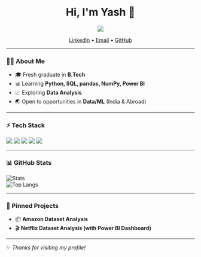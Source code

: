 <h1 align="center">Hi, I'm Yash 👋</h1>

<p align="center">
  <img src="https://readme-typing-svg.herokuapp.com?size=22&duration=3000&color=36BCF7&center=true&vCenter=true&width=500&lines=Data+Analyst;ML+Enthusiast;Pythonista;SQL+%26+Pandas+Learner;Power+BI+Explorer;Always+learning+new+things;Video+Editor" />
</p>

<p align="center">
  <a href="https://www.linkedin.com/in/raghuvanshi-yash">LinkedIn</a> •
  <a href="mailto:yashraghu1406@gmail.com">Email</a> •
  <a href="https://github.com/azxigen">GitHub</a>
</p>

---

### 🧑‍💻 About Me
- 🎓 Fresh graduate in **B.Tech**
- 📊 Learning **Python, SQL, pandas, NumPy, Power BI**
- 📈 Exploring **Data Analysis**
- 🌏 Open to opportunities in **Data/ML** (India & Abroad)

---

### ⚡ Tech Stack
<p>
  <img src="https://img.shields.io/badge/Python-3.x-blue" />
  <img src="https://img.shields.io/badge/SQL-PostgreSQL-informational" />
  <img src="https://img.shields.io/badge/pandas-data%20analysis-success" />
  <img src="https://img.shields.io/badge/Numpy-linear%20algebra-orange" />
  <img src="https://img.shields.io/badge/PowerBI-Data%20Visualization-yellow" />
</p>

---

### 📊 GitHub Stats
![Stats](https://github-readme-stats.vercel.app/api?username=azxigen&show_icons=true&theme=radical)  
![Top Langs](https://github-readme-stats.vercel.app/api/top-langs/?username=azxigen&layout=compact&theme=radical)  

---

### 📌 Pinned Projects
- 📦 **Amazon Dataset Analysis**  
- 🎬 **Netflix Dataset Analysis (with Power BI Dashboard)**  

---

✨ *Thanks for visiting my profile!*  
